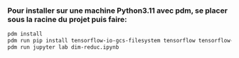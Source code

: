 ### Pour installer sur une machine Python3.11 avec pdm, se placer sous la racine du projet puis faire:  <br>
```bash
pdm install  
pdm run pip install tensorflow-io-gcs-filesystem tensorflow tensorflow-intel  
pdm run jupyter lab dim-reduc.ipynb  
```
